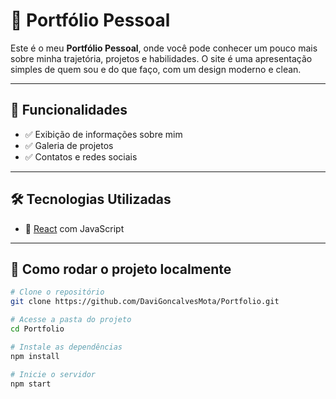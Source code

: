 # 💼 Portfólio Pessoal

Este é o meu **Portfólio Pessoal**, onde você pode conhecer um pouco mais sobre minha trajetória, projetos e habilidades. O site é uma apresentação simples de quem sou e do que faço, com um design moderno e clean.

---

## 🚀 Funcionalidades

- ✅ Exibição de informações sobre mim
- ✅ Galeria de projetos
- ✅ Contatos e redes sociais

---

## 🛠️ Tecnologias Utilizadas

- 🔹 [React](https://reactjs.org/) com JavaScript

---

## 🧪 Como rodar o projeto localmente

```bash
# Clone o repositório
git clone https://github.com/DaviGoncalvesMota/Portfolio.git

# Acesse a pasta do projeto
cd Portfolio

# Instale as dependências
npm install

# Inicie o servidor
npm start

